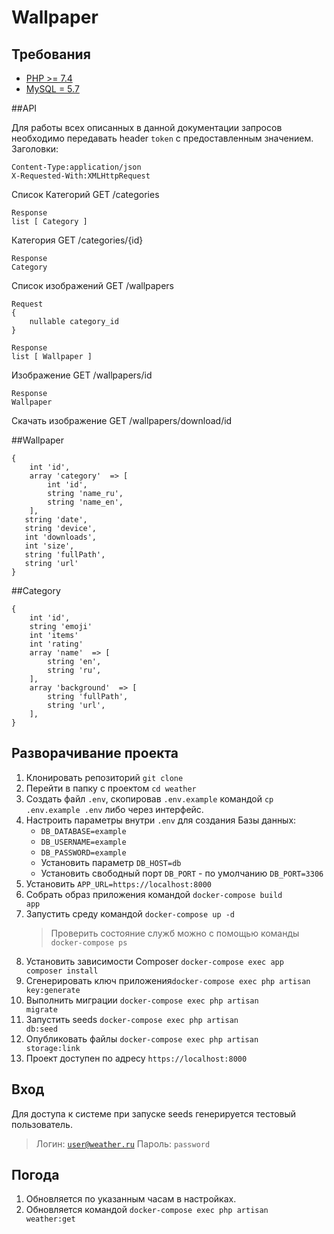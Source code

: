 # Wallpaper

## Требования
- [PHP >= 7.4](http://php.net/)
- [MySQL = 5.7](https://www.mysql.com/)


##API

Для работы всех описанных в данной документации запросов необходимо передавать header ```token``` с предоставленным значением.
Заголовки: 
```
Content-Type:application/json
X-Requested-With:XMLHttpRequest
```

Список Категорий GET /categories
```
Response
list [ Category ]
```

Категория GET /categories/{id}
```
Response
Category
```

Список изображений GET /wallpapers
```
Request 
{
    nullable category_id
}
```

```
Response 
list [ Wallpaper ]
```

Изображение GET /wallpapers/id  

```
Response 
Wallpaper
```

Скачать изображение GET /wallpapers/download/id

##Wallpaper
```
{
    int 'id',
    array 'category'  => [
        int 'id',
        string 'name_ru',
        string 'name_en',
    ],
   string 'date',
   string 'device',
   int 'downloads',
   int 'size',
   string 'fullPath',
   string 'url'
}
```

##Category
```
{
    int 'id',
    string 'emoji'
    int 'items'
    int 'rating'
    array 'name'  => [
        string 'en',
        string 'ru',
    ],
    array 'background'  => [
        string 'fullPath',
        string 'url',
    ],
}
```

## Разворачивание проекта

1. Клонировать репозиторий <code>git clone </code>
2. Перейти в папку с проектом <code>cd weather</code>
3. Создать файл <code>.env</code>, скопировав <code>.env.example</code> командой <code>cp .env.example .env</code> либо через интерфейс.
4. Настроить параметры внутри <code>.env</code> для создания Базы данных:
    - <code>DB_DATABASE=example</code>
    - <code>DB_USERNAME=example</code>
    - <code>DB_PASSWORD=example</code>
    - Установить параметр <code>DB_HOST=db</code>
    - Установить свободный порт <code>DB_PORT</code> - по умолчанию <code>DB_PORT=3306</code>
5. Установить <code>APP_URL=https:\/\/localhost:8000</code>
6. Собрать образ приложения командой <code>docker-compose build app</code>
7. Запустить среду командой <code>docker-compose up -d</code>
    >Проверить состояние служб можно с помощью команды <code>docker-compose ps</code>
7. Установить зависимости Composer <code>docker-compose exec app composer install</code>
8. Сгенерировать ключ приложения<code>docker-compose exec php artisan key:generate</code>
9. Выполнить миграции <code>docker-compose exec php artisan migrate</code>
10. Запустить seeds <code>docker-compose exec php artisan db:seed</code>
11. Опубликовать файлы <code>docker-compose exec php artisan storage:link</code>
12. Проект доступен по адресу <code>https:\/\/localhost:8000</code>

## Вход
Для доступа к системе при запуске seeds генерируется тестовый пользователь.
>Логин:  <code>user@weather.ru</code>
>Пароль: <code>password</code>

## Погода
1. Обновляется по указанным часам в настройках.
2. Обновляется командой <code>docker-compose exec php artisan weather:get</code>
